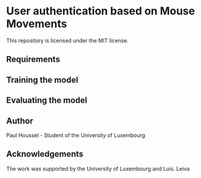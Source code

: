 # User authentication based on Mouse Movements  

This repository is licensed under the MIT license.
## Requirements

## Training the model

## Evaluating the model

## Author

Paul Houssel - Student of the University of Luxembourg

## Acknowledgements

The work was supported by the University of Luxembourg and Luis. Leiva
